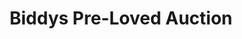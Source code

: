 ---
title: "Biddys Pre-Loved Auction"
url: /cambridge/biddys-pre-loved-auction/
shop: auction house
---